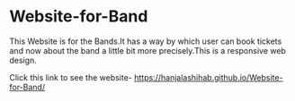 # Website-for-Band

This Website is for the Bands.It has a way by which user can book tickets and now about the band a little bit more precisely.This is a responsive web design.

Click this link to see the website- https://hanjalashihab.github.io/Website-for-Band/

